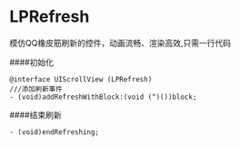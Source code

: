 # LPRefresh
模仿QQ橡皮筋刷新的控件，动画流畅、渲染高效,只需一行代码

####初始化

    @interface UIScrollView (LPRefresh)
    ///添加刷新事件
    - (void)addRefreshWithBlock:(void (^)())block;


####结束刷新

    - (void)endRefreshing;
